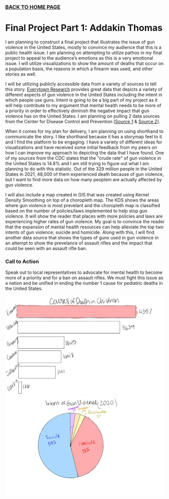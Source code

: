 ### [BACK TO HOME PAGE](https://github.com/addak1nthomas/portfolio/blob/37671b00852c0404b6255d13770cef0970da2203/README.md)

# Final Project Part 1: Addakin Thomas
I am planning to construct a final project that illustrates the issue of gun violence in the United States, mostly to convince my audience that this is a public health issue. I am planning on attempting to utilize pathos in my final project to appeal to the audience’s emotions as this is a very emotional issue. I will utilize visualizations to show the amount of deaths that occur on a population basis, the reasons in which a firearm was used, and other stories as well.

I will be utilizing publicly accessible data from a variety of sources to tell this story. [Everytown Research](https://everytownresearch.org/report/gun-violence-in-america/) provides great data that depicts a variety of different aspects of gun violence in the United States including the intent in which people use guns. Intent is going to be a big part of my project as it will help contribute to my argument that mental health needs to be more of a priority in order to effectively diminish the negative impact that gun violence has on the United States. I am planning on pulling 2 data sources from the Center for Disease Control and Prevention [[Source 1](https://wonder.cdc.gov/controller/saved/D176/D298F965) & [Source 2](https://wonder.cdc.gov/controller/saved/D76/D262F294)]. 

When it comes for my plan for delivery, I am planning on using shorthand to communicate the story. I like shorthand because it has a storymap feel to it and I find the platform to be engaging. I have a variety of different ideas for visualizations and have received some initial feedback from my peers on how I can improve my approach to depicting the data that I have found. One of my sources from the CDC states that the "crude rate" of gun violence in the United States is 14.8% and I am still trying to figure out what I am planning to do with this statistic. Out of the 329 million people in the United States in 2021, 48,000 of them experienced death because of gun violence, but I want to find more data on how many peoplem are actually affected by gun violence. 

I will also include a map created in GIS that was created using Kernel Density Smoothing on top of a choropleth map. The KDS shows the areas where gun violence is most prevelant and the choropleth map is classified based on the number of policies/laws implemented to help stop gun violence. It will show the reader that places with more policies and laws are experiencing higher rates of gun violence. My goal is to convince the reader that the expansion of mental health resources can help alleviate the top two intents of gun violence; suicide and homicide. Along with this, I will find another data source that shows the types of guns used in gun violence in an attempt to show the prevelance of assault rifles and the impact that could be seen with an assault rifle ban.

### Call to Action
Speak out to local representatives to advocate for mental health to become more of a priority and for a ban on assault rifles. We must fight this issue as a nation and be unified in ending the number 1 cause for pediatric deaths in the United States. 

![alt text](vis2.jpg)
![alt text](unnamed.jpg)
